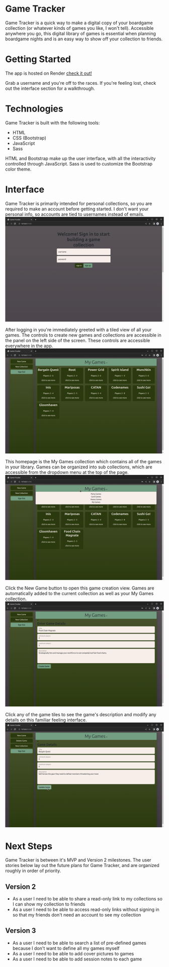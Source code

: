 # Game Tracker

Game Tracker is a quick way to make a digital copy of your boardgame collection (or whatever kinds of games you like, I won't tell). Accessible anywhere you go, this digital library of games is essential when planning boardgame nights and is an easy way to show off your collection to friends.

# Getting Started

The app is hosted on Render [check it out!](https://game-tracker-znto.onrender.com/)

Grab a username and you're off to the races. If you're feeling lost, check out the interface section for a walkthrough.

# Technologies

Game Tracker is built with the following tools:

- HTML
- CSS (Bootstrap)
- JavaScript
- Sass

HTML and Bootstrap make up the user interface, with all the interactivity controlled through JavaScript. Sass is used to customize the Bootstrap color theme.

# Interface

Game Tracker is primarily intended for personal collections, so you are required to make an account before getting started. I don't want your personal info, so accounts are tied to usernames instead of emails.  
![login screen](./readme-images/V2-login-page.png)

After logging in you're immediately greeted with a tiled view of all your games. The controls to create new games and collections are accessible in the panel on the left side of the screen. These controls are accessible everywhere in the app.  
![collection page](./readme-images/V2-collection-page.png)

This homepage is the My Games collection which contains all of the games in your library. Games can be organized into sub collections, which are accessible from the dropdown menu at the top of the page.  
![collection changer](./readme-images/V2-collection-selector.png)

Click the New Game button to open this game creation view. Games are automatically added to the current collection as well as your My Games collection.  
![game creation](./readme-images/V2-game-creator.png)

Click any of the game tiles to see the game's description and modify any details on this familiar feeling interface.  
![game details](./readme-images/V2-game-details.png)

# Next Steps

Game Tracker is between it's MVP and Version 2 milestones. The user stories below lay out the future plans for Game Tracker, and are organized roughly in order of priority.

## Version 2

- As a user I need to be able to share a read-only link to my collections so I can show my collection to friends
- As a user I need to be able to access read-only links without signing in so that my friends don't need an account to see my collection

## Version 3

- As a user I need to be able to search a list of pre-defined games because I don't want to define all my games myself
- As a user I need to be able to add cover pictures to games
- As a user I need to be able to add session notes to each game
